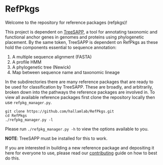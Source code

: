 # RefPkgs

Welcome to the repository for reference packages (refpkgs)!

This project is dependent on [TreeSAPP](https://github.com/hallamlab/TreeSAPP), 
a tool for annotating taxonomic and functional anchor genes in genomes and proteins using phylogenetic placement.
By the same token, TreeSAPP is dependent on RefPkgs as these hold the components essential to sequence annotation:

1. A multiple sequence alignment (FASTA)
2. A profile HMM
3. A phylogenetic tree (Newick)
4. Map between sequence name and taxonomic lineage

In the subdirectories there are many reference packages that are ready to be used for classification by TreeSAPP.
These are broadly, and arbitrarily, broken down into the pathways the reference packages are involved in.
To view all available reference packages first clone the repository locally then use  `refpkg_manager.py`.

```shell script
git clone https://github.com/hallamlab/RefPkgs.git
cd RefPkgs
./refpkg_manager.py -l
```

Please run `./refpkg_manager.py -h` to view the options available to you.

**NOTE**: TreeSAPP must be installed for this to work.

If you are interested in building a new reference package and depositing it here for everyone to use,
please read our [contributing](https://github.com/hallamlab/RefPkgs/blob/master/CONTRIBUTING.md) guide on how to best do this.

